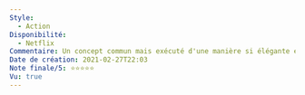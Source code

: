 ```yaml
---
Style:
  - Action
Disponibilité:
  - Netflix
Commentaire: Un concept commun mais exécuté d'une manière si élégante et artistique que ce film est un chef d'oeuvre. L'acteur principal est très talentueux, et on retrouve avec plaisir John Hamm et Jamie Foxx. La proéminence de la musique à travers le film est tellement agréable.
Date de création: 2021-02-27T22:03
Note finale/5: ⭐⭐⭐⭐⭐
Vu: true
---
```

